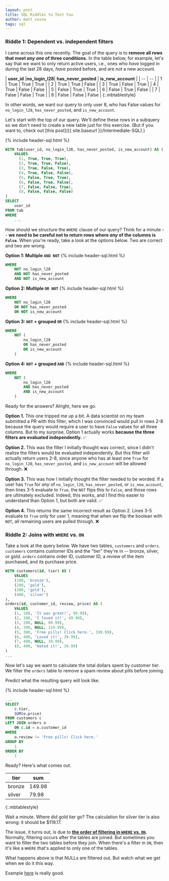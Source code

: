 ```yaml
---
layout: post
title: SQL Riddles to Test You
author: matt_sosna
tags: sql
---
```


### Riddle 1: Dependent vs. independent filters
I came across this one recently. The goal of the query is to **remove all rows that meet _any one_ of three conditions.** In the table below, for example, let's say that we want to only return active users, i.e., ones who _have_ logged in during the last 28 days, _have_ posted before, and are _not_ a new account.

| **user_id** |**no_login_l28**| **has_never_posted** | **is_new_account** |
| -- | -- |
| 1 | True | True | True |
| 2 | True | True | False |
| 3 | True | False | True |
| 4 | True | False | False |
| 5 | False | True | True |
| 6 | False | True | False |
| 7 | False | False | True |
| 8 | False | False | False |
{:.mbtablestyle}  

In other words, we want our query to only user 8, who has False values for `no_login_l28`, `has_never_posted`, and `is_new_account`.

Let's start with the top of our query. We'll define these rows in a subquery so we don't need to create a new table just for this exercise. (But if you want to, check out [this post]({{  site.baseurl  }}/Intermediate-SQL).)

{% include header-sql.html %}
```sql
WITH tab(user_id, no_login_l28, has_never_posted, is_new_account) AS (
    VALUES
	  (1, True, True, True),
	  (2, True, True, False),
	  (3, True, False, True),
	  (4, True, False, False),
	  (5, False, True, True),
	  (6, False, True, False),
	  (7, False, False, True),
	  (8, False, False, False)
)
SELECT
    user_id
FROM tab
WHERE
    ...
```

How should we structure the `WHERE` clause of our query? Think for a minute -- **we need to be careful not to return rows where _any_ of the columns is `False`.** When you're ready, take a look at the options below. Two are correct and two are wrong.

**Option 1: Multiple `AND NOT`**
{% include header-sql.html %}
```sql
WHERE
    NOT no_login_l28
    AND NOT has_never_posted
    AND NOT is_new_account
```

**Option 2: Multiple `OR NOT`**
{% include header-sql.html %}
```sql
WHERE
    NOT no_login_l28
    OR NOT has_never_posted
    OR NOT is_new_account
```

**Option 3: `NOT` + grouped `OR`**
{% include header-sql.html %}
```sql
WHERE
    NOT (
        no_login_l28
        OR has_never_posted
        OR is_new_account
    )
```

**Option 4: `NOT` + grouped `AND`**
{% include header-sql.html %}
```sql
WHERE
    NOT (
        no_login_l28
        AND has_never_posted
        AND is_new_account
    )
```

Ready for the answers? Alright, here we go.

**Option 1.** This one tripped me up a bit. A data scientist on my team submitted a PR with this filter, which I was convinced would pull in rows 2-8 because the query would require a user to have `False` values for all three columns. But to my surprise, Option 1 actually works **because the three filters are evaluated independently.** ✅

**Option 2.** This was the filter I initially thought was correct, since I didn't realize the filters would be evaluated independently. But this filter will actually return users 2-8, since anyone who has at least one `True` for `no_login_l28`, `has_never_posted`, and `is_new_account` will be allowed through. ❌

**Option 3.** This was how I initially thought the filter needed to be worded. If a user has `True` for _any_ of `no_login_l28`, `has_never_posted`, or `is_new_account`, then lines 3-5 evaluate to `True`, the `NOT` flips this to `False`, and those rows are ultimately excluded. Indeed, this works, and I find this easier to understand than Option 1, but both are valid. ✅

**Option 4.** This returns the same incorrect result as Option 2. Lines 3-5 evaluate to `True` only for user 1, meaning that when we flip the boolean with `NOT`, all remaining users are pulled through. ❌

### Riddle 2: Joins with `WHERE` vs. `ON`
Take a look at the query below. We have two tables, `customers` and `orders`. `customers` contains customer IDs and the "tier" they're in -- bronze, silver, or gold. `orders` contains order ID, customer ID, a review of the item purchased, and its purchase price.

```sql
WITH customers(id, tier) AS (
    VALUES
    (100, 'bronze'),
    (200, 'gold'),
    (300, 'gold'),
    (400, 'silver')
),
orders(id, customer_id, review, price) AS (
    VALUES
    (1, 100, 'It was great!', 99.99),
    (2, 100, 'I loved it!', 49.99),
    (3, 200, NULL, 99.99),
    (4, 300, NULL, 129.99),
    (5, 300, 'Free pills! Click here.', 199.99),
    (6, 400, 'Loved it!', 39.99),
    (7, 400, NULL, 39.99),
    (8, 400, 'Hated it!', 39.99)
)
...
```

Now let's say we want to calculate the total dollars spent by customer tier. We filter the `orders` table to remove a spam review about pills before joining.

Predict what the resulting query will look like.

{% include header-sql.html %}
```sql
...
SELECT
    c.tier,
    SUM(o.price)
FROM customers c
LEFT JOIN orders o
    ON c.id = o.customer_id
WHERE
    o.review != 'Free pills! Click here.'
GROUP BY
    1
ORDER BY
    1
```

Ready? Here's what comes out.

| **tier** | **sum** |
| --- | --- |
| bronze | 149.98 |
| silver | 79.98 |
{:.mbtablestyle}  

Wait a minute. Where did gold tier go? The calculation for silver tier is also wrong: it should be $119.17.

The issue, it turns out, is due to [**the order of filtering in `WHERE` vs. `ON`**](https://mode.com/sql-tutorial/sql-joins-where-vs-on/)**.** Normally, filtering occurs after the tables are joined. But sometimes you want to filter the two tables before they join. When there's a filter in `ON`, then it's like a `WHERE` that's applied to only one of the tables.

What happens above is that NULLs are filtered out. But watch what we get when we do it this way.

Example [here](https://trevorscode.com/why-is-my-left-join-behaving-like-an-inner-join-and-filtering-out-all-the-right-side-rows/) is really good.
